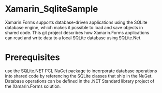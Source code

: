 # Xamarin_SqliteSample

Xamarin.Forms supports database-driven applications using the SQLite database engine,
which makes it possible to load and save objects in shared code. 
This git project describes how Xamarin.Forms applications can read and write data to a local SQLite database using SQLite.Net.

# Prerequisites

use the SQLite.NET PCL NuGet package to incorporate database operations into shared code by referencing the SQLite classes
that ship in the NuGet. Database operations can be defined in the .NET Standard library project of the Xamarin.Forms solution.
